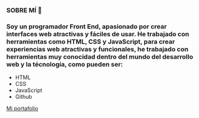 ### SOBRE MÍ 👋

### Soy un programador Front End, apasionado por crear interfaces web atractivas y fáciles de usar. He trabajado con herramientas como HTML, CSS y JavaScript, para crear experiencias web atractivas y funcionales, he trabajado con herramientas muy conocidad dentro del mundo del desarrollo web y la técnología, como pueden ser:

- HTML
- CSS
- JavaScript
- Github

[Mi portafolio](https://marvinsolorzano.com/)

<!--
**USIS051620/USIS051620** is a ✨ _special_ ✨ repository because its `README.md` (this file) appears on your GitHub profile.

Here are some ideas to get you started:

- 🔭 I’m currently working on ...
- 🌱 I’m currently learning ...
- 👯 I’m looking to collaborate on ...
- 🤔 I’m looking for help with ...
- 💬 Ask me about ...
- 📫 How to reach me: ...
- 😄 Pronouns: ...
- ⚡ Fun fact: ...
-->
